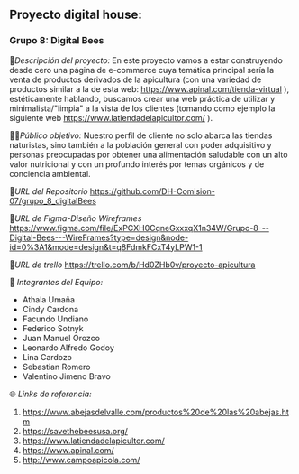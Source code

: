 ## Proyecto digital house: 
### Grupo 8: Digital Bees

🍯*Descripción del proyecto:*
 En este proyecto vamos a estar construyendo desde cero una página de e-commerce cuya temática principal sería la venta de productos derivados de la apicultura (con una variedad de productos similar a la de esta web: https://www.apinal.com/tienda-virtual ), estéticamente hablando, buscamos crear una web práctica de utilizar y minimalista/"limpia" a la vista de los clientes (tomando como ejemplo la siguiente web https://www.latiendadelapicultor.com/ ).

🧔🏽*Público objetivo:*
 Nuestro perfil de cliente no solo abarca las tiendas naturistas, sino también a la población general con poder adquisitivo y personas preocupadas por obtener una alimentación saludable con un alto valor nutricional y con un profundo interés por temas orgánicos y de conciencia ambiental.

🧩*URL del Repositorio*
 https://github.com/DH-Comision-07/grupo_8_digitalBees

 🧩*URL de Figma-Diseño Wireframes*
https://www.figma.com/file/ExPCXH0CqneGxxxqX1n34W/Grupo-8---Digital-Bees---WireFrames?type=design&node-id=0%3A1&mode=design&t=q8FdmkFCxT4yLPW1-1

🧩*URL de trello*
https://trello.com/b/Hd0ZHb0v/proyecto-apicultura

🚀 *Integrantes del Equipo:*
- Athala Umaña
- Cindy Cardona
- Facundo Undiano
- Federico Sotnyk
- Juan Manuel Orozco
- Leonardo Alfredo Godoy
- Lina Cardozo
- Sebastian Romero
- Valentino Jimeno Bravo

🌐 *Links de referencia:*
  1. https://www.abejasdelvalle.com/productos%20de%20las%20abejas.htm
  2. https://savethebeesusa.org/
  3. https://www.latiendadelapicultor.com/
  4. https://www.apinal.com/
  5. http://www.campoapicola.com/